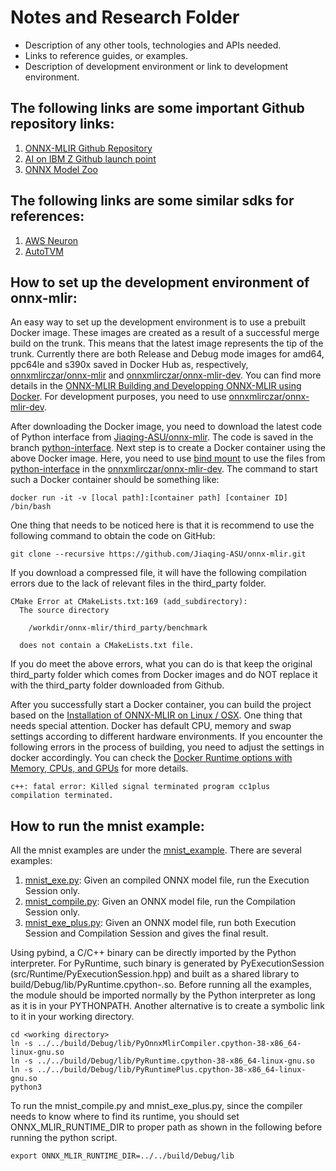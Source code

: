 # Notes and Research Folder

- Description of any other tools, technologies and APIs needed.
- Links to reference guides, or examples.
- Description of development environment or link to development environment.

## The following links are some important Github repository links:
1. [ONNX-MLIR Github Repository](https://github.com/onnx/onnx-mlir/)
2. [AI on IBM Z Github launch point](https://github.com/IBM/ai-on-z-101/)
3. [ONNX Model Zoo](https://github.com/onnx/models/)

## The following links are some similar sdks for references:
1. [AWS Neuron](https://awsdocs-neuron.readthedocs-hosted.com/en/latest/src/examples/tensorflow/openpose_demo/openpose.html/)
2. [AutoTVM](https://tvm.apache.org/docs/tutorial/autotvm_relay_x86.html/)

## How to set up the development environment of onnx-mlir:
An easy way to set up the development environment is to use a prebuilt Docker image. These images are created as a result of a successful merge build on the trunk. This means that the latest image represents the tip of the trunk. Currently there are both Release and Debug mode images for amd64, ppc64le and s390x saved in Docker Hub as, respectively, [onnxmlirczar/onnx-mlir](https://hub.docker.com/r/onnxmlirczar/onnx-mlir) and [onnxmlirczar/onnx-mlir-dev](https://hub.docker.com/r/onnxmlirczar/onnx-mlir-dev). You can find more details in the [ONNX-MLIR Building and Developping ONNX-MLIR using Docker](https://github.com/Jiaqing-ASU/onnx-mlir/blob/main/docs/Docker.md). For development purposes, you need to use [onnxmlirczar/onnx-mlir-dev](https://hub.docker.com/r/onnxmlirczar/onnx-mlir-dev).

After downloading the Docker image, you need to download the latest code of Python interface from [Jiaqing-ASU/onnx-mlir](https://github.com/Jiaqing-ASU/onnx-mlir). The code is saved in the branch [python-interface](https://github.com/Jiaqing-ASU/onnx-mlir/tree/python-interface). Next step is to create a Docker container using the above Docker image. Here, you need to use [bind mount](https://docs.docker.com/storage/bind-mounts/) to use the files from [python-interface](https://github.com/Jiaqing-ASU/onnx-mlir/tree/python-interface) in the [onnxmlirczar/onnx-mlir-dev](https://hub.docker.com/r/onnxmlirczar/onnx-mlir-dev). The command to start such a Docker container should be something like:
```
docker run -it -v [local path]:[container path] [container ID] /bin/bash
```

One thing that needs to be noticed here is that it is recommend to use the following command to obtain the code on GitHub:
```
git clone --recursive https://github.com/Jiaqing-ASU/onnx-mlir.git
```

If you download a compressed file, it will have the following compilation errors due to the lack of relevant files in the third_party folder.
```
CMake Error at CMakeLists.txt:169 (add_subdirectory):
  The source directory

    /workdir/onnx-mlir/third_party/benchmark

  does not contain a CMakeLists.txt file.
```

If you do meet the above errors, what you can do is that keep the original third_party folder which comes from Docker images and do NOT replace it with the third_party folder downloaded from Github.

After you successfully start a Docker container, you can build the project based on the [Installation of ONNX-MLIR on Linux / OSX](https://github.com/Jiaqing-ASU/onnx-mlir/blob/main/docs/BuildOnLinuxOSX.md). One thing that needs special attention. Docker has default CPU, memory and swap settings according to different hardware environments. If you encounter the following errors in the process of building, you need to adjust the settings in docker accordingly. You can check the [Docker Runtime options with Memory, CPUs, and GPUs](https://docs.docker.com/config/containers/resource_constraints/) for more details.
```
c++: fatal error: Killed signal terminated program cc1plus
compilation terminated.
```

## How to run the mnist example:
All the mnist examples are under the [mnist_example](https://github.com/Jiaqing-ASU/onnx-mlir/tree/python-interface/docs/mnist_example). There are several examples:
1. [mnist_exe.py](https://github.com/Jiaqing-ASU/onnx-mlir/blob/python-interface/docs/mnist_example/mnist_exe.py): Given an compiled ONNX model file, run the Execution Session only.
2. [mnist_compile.py](https://github.com/Jiaqing-ASU/onnx-mlir/blob/python-interface/docs/mnist_example/mnist_compile.py): Given an ONNX model file, run the Compilation Session only.
3. [mnist_exe_plus.py](https://github.com/Jiaqing-ASU/onnx-mlir/blob/python-interface/docs/mnist_example/mnist_exe_plus.py): Given an ONNX model file, run both Execution Session and Compilation Session and gives the final result.

Using pybind, a C/C++ binary can be directly imported by the Python interpreter. For PyRuntime, such binary is generated by PyExecutionSession (src/Runtime/PyExecutionSession.hpp) and built as a shared library to build/Debug/lib/PyRuntime.cpython-<target>.so. Before running all the examples, the module should be imported normally by the Python interpreter as long as it is in your PYTHONPATH. Another alternative is to create a symbolic link to it in your working directory.
```
cd <working directory>
ln -s ../../build/Debug/lib/PyOnnxMlirCompiler.cpython-38-x86_64-linux-gnu.so
ln -s ../../build/Debug/lib/PyRuntime.cpython-38-x86_64-linux-gnu.so
ln -s ../../build/Debug/lib/PyRuntimePlus.cpython-38-x86_64-linux-gnu.so
python3
```

To run the mnist_compile.py and mnist_exe_plus.py, since the compiler needs to know where to find its runtime, you should set ONNX_MLIR_RUNTIME_DIR to proper path as shown in the following before running the python script.
```
export ONNX_MLIR_RUNTIME_DIR=../../build/Debug/lib
```